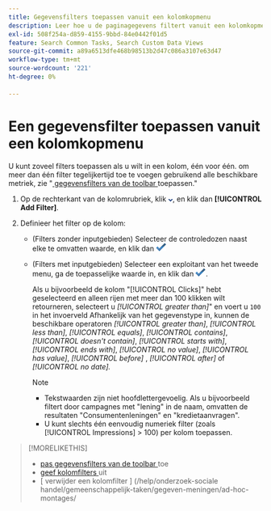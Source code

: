 ```yaml
---
title: Gegevensfilters toepassen vanuit een kolomkopmenu
description: Leer hoe u de paginagegevens filtert vanuit een kolomkopmenu.
exl-id: 508f254a-d859-4155-9bbd-84e0442f01d5
feature: Search Common Tasks, Search Custom Data Views
source-git-commit: a89a6513dfe468b98513b2d47c086a3107e63d47
workflow-type: tm+mt
source-wordcount: '221'
ht-degree: 0%

---
```


# Een gegevensfilter toepassen vanuit een kolomkopmenu

<!-- Doesn't include instructions for legacy Portfolios or Reports views -->

U kunt zoveel filters toepassen als u wilt in een kolom, één voor één.<!-- True only for entity names, I think: All filters are joined using the AND operator. --> om meer dan één filter tegelijkertijd toe te voegen gebruikend alle beschikbare metriek, zie &quot;[ gegevensfilters van de toolbar ](column-filter-apply-from-toolbar.md) toepassen.&quot;

1. Op de rechterkant van de kolomrubriek, klik ![ neer pijl ](/help/search-social-commerce/assets/arrow-down-dropdown.png " neer pijl "), en klik dan **[!UICONTROL Add Filter]**.

1. Definieer het filter op de kolom:

   * (Filters zonder inputgebieden) Selecteer de controledozen naast elke te omvatten waarde, en klik dan ![ toevoegen van de Filter van de 0} Update ](/help/search-social-commerce/assets/select.png ".")

   * (Filters met inputgebieden) Selecteer een exploitant van het tweede menu, ga de toepasselijke waarde in, en klik dan ![ Add van de Filter van de Update ](/help/search-social-commerce/assets/select.png " ").

     Als u bijvoorbeeld de kolom &quot;[!UICONTROL Clicks]&quot; hebt geselecteerd en alleen rijen met meer dan 100 klikken wilt retourneren, selecteert u *[!UICONTROL greater than]*&quot; en voert u `100` in het invoerveld Afhankelijk van het gegevenstype in, kunnen de beschikbare operatoren *[!UICONTROL greater than]*, *[!UICONTROL less than]*, *[!UICONTROL equals]*, *[!UICONTROL contains]*, *[!UICONTROL doesn't contain]*, *[!UICONTROL starts with]*, *[!UICONTROL ends with]*, *[!UICONTROL no value]*, *[!UICONTROL has value]*,  *[!UICONTROL before]* , *[!UICONTROL after]* of *[!UICONTROL no date].*

     >[!NOTE]
     >
     >* Tekstwaarden zijn niet hoofdlettergevoelig. Als u bijvoorbeeld filtert door campagnes met &quot;lening&quot; in de naam, omvatten de resultaten &quot;Consumentenleningen&quot; en &quot;kredietaanvragen&quot;.
     >* U kunt slechts één eenvoudig numeriek filter (zoals [!UICONTROL Impressions] \> 100) per kolom toepassen.

>[!MORELIKETHIS]
>
>* [ pas gegevensfilters van de toolbar ](/help/search-social-commerce/common-tasks/data-views/ad-hoc-settings/column-filter-apply-from-toolbar.md) toe
>* [ geef kolomfilters ](/help/search-social-commerce/common-tasks/data-views/ad-hoc-settings/column-filter-edit.md) uit
>* [ verwijder een kolomfilter ] (/help/onderzoek-sociale handel/gemeenschappelijk-taken/gegeven-meningen/ad-hoc-montages/
